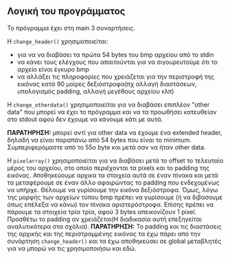 ## Λογική του προγράμματος

Το πρόγραμμα έχει στη main 3 συναρτήσεις.


Η ```change_header()``` χρησιμοποιείται:
- για να να διαβάσει τα πρώτα 54 bytes του bmp αρχείου από το stdin
- να κάνει τους ελέγχους που απαιτούνται για να σιγουρευτούμε ότι το αρχείο είναι έγκυρο bmp
- να αλλάξει τις πληροφορίες που χρειάζεται για την περιστροφή της εικόνας κατά 90 μοίρες δεξιόστροφα(πχ αλλαγή διαστάσεων, υπολογισμός padding, αλλαγή μεγέθους αρχείου κλπ)


Η ```change_otherdata()``` χρησιμοποιείται για να διαβάσει επιπλέον "other data" που μπορεί να έχει το πρόγραμμα και να τα προωθήσει κατευθείαν στο stdout αφού δεν έχουμε να κάνουμε κάτι με αυτά. 

**ΠΑΡΑΤΗΡΗΣΗ:** μπορεί αντί για other data να έχουμε ένα extended header, δηλαδή να είναι παραπάνω από 54 bytes που είναι το minimum. Συμπεριφερόμαστε από το 55ο byte και μετά σαν να ήταν other data.


Η ```pixelarray()``` χρησιμοποιείται για να διαβάσει μετά το offset το τελευταίο μέρος του αρχείου, στο οποίο περιέχονται τα pixels και το padding της εικόνας. Αποθηκεύουμε αρχικα τα στοιχεία αυτά σε έναν πίνακα και μετά τα μεταφέρουμε σε έναν άλλο αφαιρώντας το padding που ενδεχομένως να υπήρχε. Θέλουμε να γυρίσουμε την εικόνα δεξιόστροφα. Όμως, λόγω της μορφής των αρχείων τύπου bmp πρέπει να γυρίσουμε (ή να διβασουμε όπως επέλεξα να κάνω) τον πίνακα αριστερόστροφα. Επίσης πρέπει να πάρουμε τα στοιχεία τρία τρία, αφού 3 bytes απεικονίζουν 1 pixel. Προσθέτω το padding αν χρειάζεται(Η διαδικασία αυτή επεξηγείται αναλυτικότερα στα σχόλια).
**ΠΑΡΑΤΗΡΗΣΗ:** Το padding και τις διαστάσεις της αρχικής και της περιστραμμένης εικόνας τα έχω πάρει από την συνάρτηση ```change_header()``` και τα έχω αποθηκεύσει σε global μεταβλητές για να μπορώ να τις χρησιμοποιήσω και εδώ.
